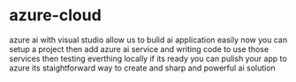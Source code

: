 # azure-cloud
azure ai with visual studio allow us to bulid ai application easily
now you can setup a project then add azure ai service
and writing code to use those services
then testing everthing locally
if its ready you can pulish your app to azure
its staightforward way to create and sharp and powerful ai solution
